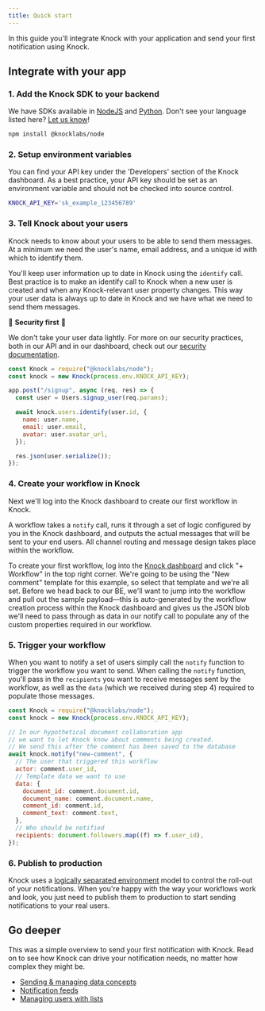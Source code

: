 ```yaml
---
title: Quick start
---
```


In this guide you'll integrate Knock with your application and send your first notification using Knock.

## Integrate with your app

### 1. Add the Knock SDK to your backend

We have SDKs available in [NodeJS](https://github.com/knocklabs/knock-node) and [Python](https://github.com/knocklabs/knock-python). Don't see your language listed here? [Let us know](mailto:support@knock.app)!

```bash
npm install @knocklabs/node
```

### 2. Setup environment variables

You can find your API key under the 'Developers' section of the Knock dashboard. As a best practice, your API key should be set as an environment variable and should not be checked into source control.

```bash
KNOCK_API_KEY='sk_example_123456789'
```

### 3. Tell Knock about your users

Knock needs to know about your users to be able to send them messages. At a minimum we need the user's name, email address, and a unique id with which to identify them.

You'll keep user information up to date in Knock using the `identify` call.
Best practice is to make an identify call to Knock when a new user is created and when any Knock-relevant user property changes. This way your user data is always up to date in Knock and we have what we need to send them messages.

🔐 **Security first** 🔐

We don't take your user data lightly. For more on our security practices, both in our API and in our dashboard, check out our [security documentation](https://knock.app).

```javascript
const Knock = require("@knocklabs/node");
const knock = new Knock(process.env.KNOCK_API_KEY);

app.post("/signup", async (req, res) => {
  const user = Users.signup_user(req.params);

  await knock.users.identify(user.id, {
    name: user.name,
    email: user.email,
    avatar: user.avatar_url,
  });

  res.json(user.serialize());
});
```

### 4. Create your workflow in Knock

Next we'll log into the Knock dashboard to create our first workflow in Knock.

A workflow takes a `notify` call, runs it through a set of logic configured by you in the Knock dashboard, and outputs the actual messages that will be sent to your end users. All channel routing and message design takes place within the workflow.

To create your first workflow, log into the [Knock dashboard](https://dashboard.knock.app) and click "+ Workflow" in the top right corner. We're going to be using the "New comment" template for this example, so select that template and we're all set. Before we head back to our BE, we'll want to jump into the workflow and pull out the sample payload—this is auto-generated by the workflow creation process within the Knock dashboard and gives us the JSON blob we'll need to pass through as data in our notify call to populate any of the custom properties required in our workflow.

### 5. Trigger your workflow

When you want to notify a set of users simply call the `notify` function to trigger the workflow you want to send. When calling the `notify` function, you'll pass in the `recipients` you want to receive messages sent by the workflow, as well as the `data` (which we received during step 4) required to populate those messages. 

```javascript
const Knock = require("@knocklabs/node");
const knock = new Knock(process.env.KNOCK_API_KEY);

// In our hypothetical document collaboration app
// we want to let Knock know about comments being created.
// We send this after the comment has been saved to the database
await knock.notify("new-comment", {
  // The user that triggered this workflow
  actor: comment.user_id,
  // Template data we want to use
  data: {
    document_id: comment.document.id,
    document_name: comment.document.name,
    comment_id: comment.id,
    comment_text: comment.text,
  },
  // Who should be notified
  recipients: document.followers.map((f) => f.user_id),
});
```

### 6. Publish to production

Knock uses a [logically separated environment](/send-and-manage-data/environments) model to control the roll-out of your notifications.
When you're happy with the way your workflows work and look, you just need to publish them to
production to start sending notifications to your real users.

## Go deeper

This was a simple overview to send your first notification with Knock. Read on to see how Knock can drive your notification needs, no matter how complex they might be.

- [Sending & managing data concepts](/send-and-manage-data/concepts)
- [Notification feeds](/notification-feeds/getting-started)
- [Managing users with lists](/send-and-manage-data/lists)

<br />